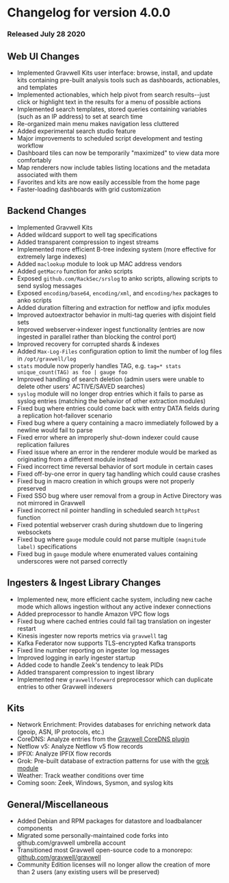 # Changelog for version 4.0.0

### Released July 28 2020

## Web UI Changes
* Implemented Gravwell Kits user interface: browse, install, and update kits containing pre-built analysis tools such as dashboards, actionables, and templates
* Implemented actionables, which help pivot from search results--just click or highlight text in the results for a menu of possible actions
* Implemented search templates, stored queries containing variables (such as an IP address) to set at search time
* Re-organized main menu makes navigation less cluttered
* Added experimental search studio feature
* Major improvements to scheduled script development and testing workflow
* Dashboard tiles can now be temporarily "maximized" to view data more comfortably
* Map renderers now include tables listing locations and the metadata associated with them
* Favorites and kits are now easily accessible from the home page
* Faster-loading dashboards with grid customization

## Backend Changes
* Implemented Gravwell Kits
* Added wildcard support to well tag specifications
* Added transparent compression to ingest streams
* Implemented more efficient B-tree indexing system (more effective for extremely large indexes)
* Added `maclookup` module to look up MAC address vendors
* Added `getMacro` function for anko scripts
* Exposed `github.com/RackSec/srslog` to anko scripts, allowing scripts to send syslog messages
* Exposed `encoding/base64`, `encoding/xml`, and `encoding/hex` packages to anko scripts
* Added duration filtering and extraction for netflow and ipfix modules
* Improved autoextractor behavior in multi-tag queries with disjoint field sets
* Improved webserver→indexer ingest functionality (entries are now ingested in parallel rather than blocking the control port)
* Improved recovery for corrupted shards & indexes
* Added `Max-Log-Files` configuration option to limit the number of log files in `/opt/gravwell/log`
* `stats` module now properly handles TAG, e.g. `tag=* stats unique_count(TAG) as foo | gauge foo`
* Improved handling of search deletion (admin users were unable to delete other users' ACTIVE/SAVED searches)
* `syslog` module will no longer drop entries which it fails to parse as syslog entries (matching the behavior of other extraction modules)
* Fixed bug where entries could come back with entry DATA fields during a replication hot-failover scenario
* Fixed bug where a query containing a macro immediately followed by a newline would fail to parse
* Fixed error where an improperly shut-down indexer could cause replication failures
* Fixed issue where an error in the renderer module would be marked as originating from a different module instead
* Fixed incorrect time reversal behavior of sort module in certain cases
* Fixed off-by-one error in query tag handling which could cause crashes
* Fixed bug in macro creation in which groups were not properly preserved
* Fixed SSO bug where user removal from a group in Active Directory was not mirrored in Gravwell
* Fixed incorrect nil pointer handling in scheduled search `httpPost` function
* Fixed potential webserver crash during shutdown due to lingering websockets
* Fixed bug where `gauge` module could not parse multiple `(magnitude label)` specifications
* Fixed bug in `gauge` module where enumerated values containing underscores were not parsed correctly

## Ingesters & Ingest Library Changes
* Implemented new, more efficient cache system, including new cache mode which allows ingestion without any active indexer connections
* Added preprocessor to handle Amazon VPC flow logs
* Fixed bug where cached entries could fail tag translation on ingester restart
* Kinesis ingester now reports metrics via `gravwell` tag
* Kafka Federator now supports TLS-encrypted Kafka transports
* Fixed line number reporting on ingester log messages
* Improved logging in early ingester startup
* Added code to handle Zeek's tendency to leak PIDs
* Added transparent compression to ingest library
* Implemented new `gravwellforward` preprocessor which can duplicate entries to other Gravwell indexers

## Kits
* Network Enrichment: Provides databases for enriching network data (geoip, ASN, IP protocols, etc.)
* CoreDNS: Analyze entries from the [Gravwell CoreDNS plugin](https://github.com/gravwell/coredns)
* Netflow v5: Analyze Netflow v5 flow records
* IPFIX: Analyze IPFIX flow records
* Grok: Pre-built database of extraction patterns for use with the [grok module](/search/grok/grok)
* Weather: Track weather conditions over time
* Coming soon: Zeek, Windows, Sysmon, and syslog kits

## General/Miscellaneous
* Added Debian and RPM packages for datastore and loadbalancer components
* Migrated some personally-maintained code forks into github.com/gravwell umbrella account
* Transitioned most Gravwell open-source code to a monorepo: [github.com/gravwell/gravwell](https://github.com/gravwell/gravwell)
* Community Edition licenses will no longer allow the creation of more than 2 users (any existing users will be preserved)
